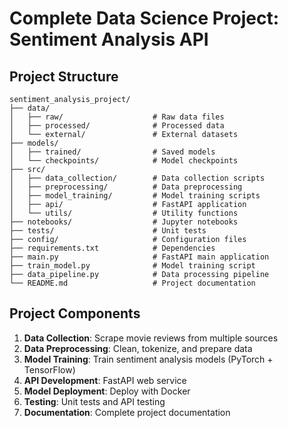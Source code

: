 # Complete Data Science Project: Sentiment Analysis API

## Project Structure
```
sentiment_analysis_project/
├── data/
│   ├── raw/                    # Raw data files
│   ├── processed/              # Processed data
│   └── external/               # External datasets
├── models/
│   ├── trained/                # Saved models
│   └── checkpoints/            # Model checkpoints
├── src/
│   ├── data_collection/        # Data collection scripts
│   ├── preprocessing/          # Data preprocessing
│   ├── model_training/         # Model training scripts
│   ├── api/                    # FastAPI application
│   └── utils/                  # Utility functions
├── notebooks/                  # Jupyter notebooks
├── tests/                      # Unit tests
├── config/                     # Configuration files
├── requirements.txt            # Dependencies
├── main.py                     # FastAPI main application
├── train_model.py              # Model training script
├── data_pipeline.py            # Data processing pipeline
└── README.md                   # Project documentation
```

## Project Components

1. **Data Collection**: Scrape movie reviews from multiple sources
2. **Data Preprocessing**: Clean, tokenize, and prepare data
3. **Model Training**: Train sentiment analysis models (PyTorch + TensorFlow)
4. **API Development**: FastAPI web service
5. **Model Deployment**: Deploy with Docker
6. **Testing**: Unit tests and API testing
7. **Documentation**: Complete project documentation 